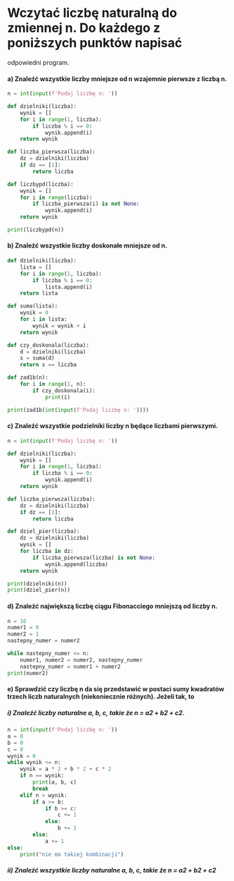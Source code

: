 # Wczytać liczbę naturalną do zmiennej n. Do każdego z poniższych punktów napisać
odpowiedni program.
#### a) Znaleźć wszystkie liczby mniejsze od n wzajemnie pierwsze z liczbą n.
```python
n = int(input(f'Podaj liczbę n: '))

def dzielniki(liczba):
    wynik = []
    for i in range(1, liczba):
        if liczba % i == 0:
            wynik.append(i)
    return wynik

def liczba_pierwsza(liczba):
    dz = dzielniki(liczba)
    if dz == [1]:
        return liczba

def liczbypd(liczba):
    wynik = []
    for i in range(liczba):
        if liczba_pierwsza(i) is not None:
            wynik.append(i)
    return wynik

print(liczbypd(n))
```
#### b) Znaleźć wszystkie liczby doskonałe mniejsze od n.
```python
def dzielniki(liczba):
    lista = []
    for i in range(1, liczba):
        if liczba % i == 0:
            lista.append(i)
    return lista

def suma(lista):
    wynik = 0
    for i in lista:
        wynik = wynik + i
    return wynik

def czy_doskonala(liczba):
    d = dzielniki(liczba)
    s = suma(d)
    return s == liczba

def zad1b(n):
    for i in range(1, n):
        if czy_doskonala(i):
            print(i)

print(zad1b(int(input(f'Podaj liczbę n: '))))
```
#### c) Znaleźć wszystkie podzielniki liczby n będące liczbami pierwszymi.
```python
n = int(input(f'Podaj liczbę n: '))

def dzielniki(liczba):
    wynik = []
    for i in range(1, liczba):
        if liczba % i == 0:
            wynik.append(i)
    return wynik

def liczba_pierwsza(liczba):
    dz = dzielniki(liczba)
    if dz == [1]:
        return liczba

def dziel_pier(liczba):
    dz = dzielniki(liczba)
    wynik = []
    for liczba in dz:
        if liczba_pierwsza(liczba) is not None:
            wynik.append(liczba)
    return wynik

print(dzielniki(n))
print(dziel_pier(n))
```
#### d) Znaleźć największą liczbę ciągu Fibonacciego mniejszą od liczby n.

```python
n = 10
numer1 = 0
numer2 = 1
nastepny_numer = numer2

while nastepny_numer <= n:
    numer1, numer2 = numer2, nastepny_numer
    nastepny_numer = numer1 + numer2
print(numer2)
```
#### e) Sprawdzić czy liczbę n da się przedstawić w postaci sumy kwadratów trzech liczb naturalnych (niekoniecznie różnych). Jeżeli tak, to

##### i) Znaleźć liczby naturalne a, b, c, takie że n = a2 + b2 + c2.
```python
n = int(input(f'Podaj liczbę n: '))
a = 0
b = 0
c = 0
wynik = 0
while wynik <= n:
    wynik = a * 2 + b * 2 + c * 2
    if n == wynik:
        print(a, b, c)
        break
    elif n > wynik:
        if a >= b:
            if b >= c:
                c += 1
            else:
                b += 1
        else:
            a += 1
else:
    print("nie ma takiej kombinacji")
```
##### ii) Znaleźć wszystkie liczby naturalne a, b, c, takie że n = a2 + b2 + c2
```python

```
